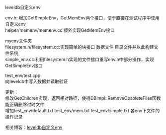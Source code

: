 leveldb自定义env

env.h: 增加GetSimpleEnv，GetMemEnv两个接口，便于直接在测试程序中使用自定义env  
helper/memenv/memenv.cc:额外实现GetMemEnv接口

myenv文件夹  
filesystem.h/filesystem.cc:实现简单的块接口 数据文件 目录文件并以此构建文件系统  
simple_env.cc:利用filesystem.h实现的文件接口重写env.h中部分操作，实现GetSimpleEnv接口  

test_env/test.cpp  
向leveldb中写入数据并读取验证  

更新：   
修改GetChildren实现，返回相对路径，使得DBImpl::RemoveObsoleteFiles函数能正确删除过时文件  
增加test_env/default.txt test_env/mem.txt test_env/simple.txt 各env下文件的操作记录


相关博客：[leveldb自定义env](https://blog.csdn.net/freedom1523646952/article/details/130514899?spm=1001.2014.3001.5502)